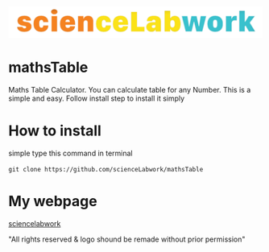 ![logo](https://github.com/scienceLabwork/Rock_paper_scissor/blob/master/Wholelogo%20copy%202.png)

# mathsTable
Maths Table Calculator. You can calculate table for any Number. This is a simple and easy. Follow install step to install it simply


# How to install

simple type this command in terminal

`git clone https://github.com/scienceLabwork/mathsTable`

# My webpage
[sciencelabwork](http://www.sciencelabwork.cf)

"All rights reserved & logo shound be remade without prior permission"
